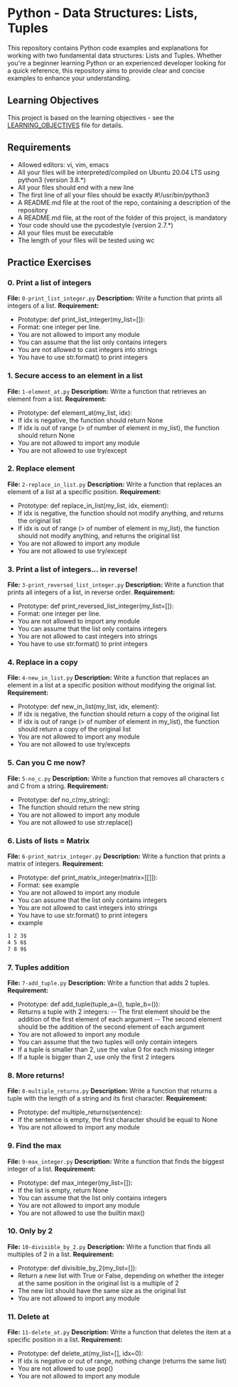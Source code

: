# Python - Data Structures: Lists, Tuples

This repository contains Python code examples and explanations for working with two fundamental data structures: Lists and Tuples. Whether you're a beginner learning Python or an experienced developer looking for a quick reference, this repository aims to provide clear and concise examples to enhance your understanding.

## Learning Objectives

This project is based on the learning objectives - see the [LEARNING_OBJECTIVES](https://github.com/Goaty-yagi/holbertonschool-higher_level_programming/blob/main/LEANING_OBJECTIVES.md) file for details.

## Requirements
- Allowed editors: vi, vim, emacs
- All your files will be interpreted/compiled on Ubuntu 20.04 LTS using python3 (version 3.8.*)
- All your files should end with a new line
- The first line of all your files should be exactly #!/usr/bin/python3
- A README.md file at the root of the repo, containing a description of the repository
- A README.md file, at the root of the folder of this project, is mandatory
- Your code should use the pycodestyle (version 2.7.*)
- All your files must be executable
- The length of your files will be tested using wc

## Practice Exercises

### 0. Print a list of integers

**File:** `0-print_list_integer.py`
**Description:** Write a function that prints all integers of a list.
**Requirement:** 
- Prototype: def print_list_integer(my_list=[]):
- Format: one integer per line.
- You are not allowed to import any module
- You can assume that the list only contains integers
- You are not allowed to cast integers into strings
- You have to use str.format() to print integers

### 1. Secure access to an element in a list

**File:** `1-element_at.py`
**Description:** Write a function that retrieves an element from a list.
**Requirement:** 
- Prototype: def element_at(my_list, idx):
- If idx is negative, the function should return None
- If idx is out of range (> of number of element in my_list), the function should return None
- You are not allowed to import any module
- You are not allowed to use try/except


### 2. Replace element

**File:** `2-replace_in_list.py`
**Description:** Write a function that replaces an element of a list at a specific position.
**Requirement:** 
- Prototype: def replace_in_list(my_list, idx, element):
- If idx is negative, the function should not modify anything, and returns the original list
- If idx is out of range (> of number of element in my_list), the function should not modify anything, and returns the original list
- You are not allowed to import any module
- You are not allowed to use try/except


### 3. Print a list of integers... in reverse!

**File:** `3-print_reversed_list_integer.py`
**Description:** Write a function that prints all integers of a list, in reverse order.
**Requirement:** 
- Prototype: def print_reversed_list_integer(my_list=[]):
- Format: one integer per line.
- You are not allowed to import any module
- You can assume that the list only contains integers
- You are not allowed to cast integers into strings
- You have to use str.format() to print integers


### 4. Replace in a copy

**File:** `4-new_in_list.py`
**Description:** Write a function that replaces an element in a list at a specific position without modifying the original list.
**Requirement:** 
- Prototype: def new_in_list(my_list, idx, element):
- If idx is negative, the function should return a copy of the original list
- If idx is out of range (> of number of element in my_list), the function should return a copy of the original list
- You are not allowed to import any module
- You are not allowed to use try/excepts


### 5. Can you C me now?

**File:** `5-no_c.py`
**Description:** Write a function that removes all characters c and C from a string.
**Requirement:** 
- Prototype: def no_c(my_string):
- The function should return the new string
- You are not allowed to import any module
- You are not allowed to use str.replace()

### 6. Lists of lists = Matrix

**File:** `6-print_matrix_integer.py`
**Description:** Write a function that prints a matrix of integers.
**Requirement:** 
- Prototype: def print_matrix_integer(matrix=[[]]):
- Format: see example
- You are not allowed to import any module
- You can assume that the list only contains integers
- You are not allowed to cast integers into strings
- You have to use str.format() to print integers
- example
```bash
1 2 3$
4 5 6$
7 8 9$
```

### 7. Tuples addition

**File:** `7-add_tuple.py`
**Description:** Write a function that adds 2 tuples.
**Requirement:** 
- Prototype: def add_tuple(tuple_a=(), tuple_b=()):
- Returns a tuple with 2 integers:
-- The first element should be the addition of the first element of each argument
-- The second element should be the addition of the second element of each argument
- You are not allowed to import any module
- You can assume that the two tuples will only contain integers
- If a tuple is smaller than 2, use the value 0 for each missing integer
- If a tuple is bigger than 2, use only the first 2 integers


### 8. More returns!

**File:** `8-multiple_returns.py`
**Description:** Write a function that returns a tuple with the length of a string and its first character.
**Requirement:** 
- Prototype: def multiple_returns(sentence):
- If the sentence is empty, the first character should be equal to None
- You are not allowed to import any module


### 9. Find the max

**File:** `9-max_integer.py`
**Description:** Write a function that finds the biggest integer of a list.
**Requirement:** 
- Prototype: def max_integer(my_list=[]):
- If the list is empty, return None
- You can assume that the list only contains integers
- You are not allowed to import any module
- You are not allowed to use the builtin max()

### 10. Only by 2

**File:** `10-divisible_by_2.py`
**Description:** Write a function that finds all multiples of 2 in a list.
**Requirement:** 
- Prototype: def divisible_by_2(my_list=[]):
- Return a new list with True or False, depending on whether the integer at the same position in the original list is a multiple of 2
- The new list should have the same size as the original list
- You are not allowed to import any module

### 11. Delete at

**File:** `11-delete_at.py`
**Description:** Write a function that deletes the item at a specific position in a list.
**Requirement:** 
- Prototype: def delete_at(my_list=[], idx=0):
- If idx is negative or out of range, nothing change (returns the same list)
- You are not allowed to use pop()
- You are not allowed to import any module

